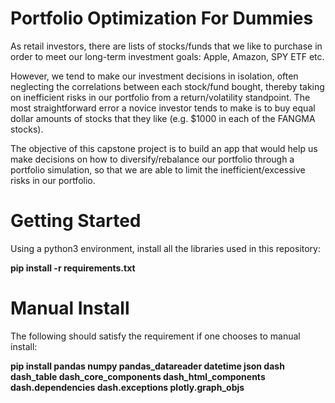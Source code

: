 # Portfolio Optimization For Dummies  
As retail investors, there are lists of stocks/funds that we like to purchase in order to meet our long-term investment goals: Apple, Amazon, SPY ETF etc.  

However, we tend to make our investment decisions in isolation, often neglecting the correlations between each stock/fund bought, thereby taking on inefficient risks in our portfolio from a return/volatility standpoint. The most straightforward error a novice investor tends to make is to buy equal dollar amounts of stocks that they like (e.g. $1000 in each of the FANGMA stocks).  

The objective of this capstone project is to build an app that would help us make decisions on how to diversify/rebalance our portfolio through a portfolio simulation, so that we are able to limit the inefficient/excessive risks in our portfolio.  

# Getting Started  
Using a python3 environment, install all the libraries used in this repository:

**pip install -r requirements.txt**  

# Manual Install  
The following should satisfy the requirement if one chooses to manual install:  

**pip install pandas numpy pandas_datareader datetime json dash dash_table dash_core_components dash_html_components dash.dependencies dash.exceptions plotly.graph_objs**

